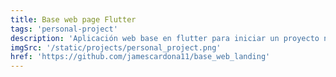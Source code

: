 ```yaml
---
title: Base web page Flutter
tags: 'personal-project'
description: 'Aplicación web base en flutter para iniciar un proyecto nuevo, de mucha utilidad para iniciar una landing page'
imgSrc: '/static/projects/personal_project.png'
href: 'https://github.com/jamescardona11/base_web_landing'
---
```

